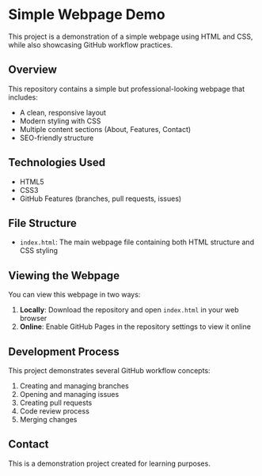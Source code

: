 # Simple Webpage Demo

This project is a demonstration of a simple webpage using HTML and CSS, while also showcasing GitHub workflow practices.

## Overview

This repository contains a simple but professional-looking webpage that includes:
- A clean, responsive layout
- Modern styling with CSS
- Multiple content sections (About, Features, Contact)
- SEO-friendly structure

## Technologies Used

- HTML5
- CSS3
- GitHub Features (branches, pull requests, issues)

## File Structure

- `index.html`: The main webpage file containing both HTML structure and CSS styling

## Viewing the Webpage

You can view this webpage in two ways:
1. **Locally**: Download the repository and open `index.html` in your web browser
2. **Online**: Enable GitHub Pages in the repository settings to view it online

## Development Process

This project demonstrates several GitHub workflow concepts:
1. Creating and managing branches
2. Opening and managing issues
3. Creating pull requests
4. Code review process
5. Merging changes

## Contact

This is a demonstration project created for learning purposes.
